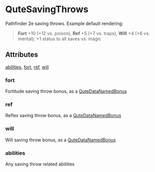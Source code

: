 # QuteSavingThrows

Pathfinder 2e saving throws. Example default rendering: <blockquote> **Fort** +10 (+12 vs. poison), **Ref** +5 (+7 vs. traps), **Will** +4 (+6 vs. mental); +1 status to all saves vs. magic </blockquote>

## Attributes

[abilities](#abilities), [fort](#fort), [ref](#ref), [will](#will)


### fort

Fortitude saving throw bonus, as a [QuteDataNamedBonus](../QuteDataGenericStat/QuteDataNamedBonus.md)

### ref

Reflex saving throw bonus, as a [QuteDataNamedBonus](../QuteDataGenericStat/QuteDataNamedBonus.md)

### will

Will saving throw bonus, as a [QuteDataNamedBonus](../QuteDataGenericStat/QuteDataNamedBonus.md)

### abilities

Any saving throw related abilities
